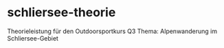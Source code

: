 # schliersee-theorie
Theorieleistung für den Outdoorsportkurs Q3
Thema: Alpenwanderung im Schliersee-Gebiet
